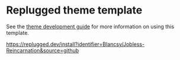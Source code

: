 # Replugged theme template

See the [theme development guide](https://guide.replugged.dev/docs/theme/getting-started) for more information on using this template.

https://replugged.dev/install?identifier=Blancsy/Jobless-Reincarnation&source=github